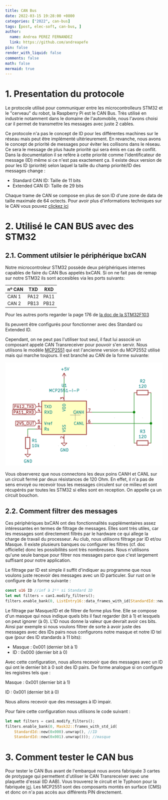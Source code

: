 ```yaml
---
title: CAN Bus 
date: 2022-03-15 19:28:00 +0800
categories: ["2022", can-bus]
tags: [post, elec-soft, can-bus, ]
author:
  name: Andrea PEREZ FERNANDEZ
  link: https://github.com/andreapefe
pin: false
render_with_liquid: false
comments: false
math: false
mermaid: true
---
```

# 1. Presentation du protocole
Le protocole utilisé pour communiquer entre les microcontrolleurs STM32 et le "cerveau" du robot, la Raspberry Pi est le CAN Bus. Très utilisé en industrie notamment dans le domaine de l'automobile, nous l'avons choisi car il permet de transmettre les messages avec juste 2 cables. 

Ce protocole n'a pas le concept de ID pour les différentes machines sur le réseau mais peut être implémenté ultérieurement. En revanche, nous avons le concept de priorité de messages pour éviter les collisons dans le réseau. Ce sera le message de plus haute priorité qui sera émis en cas de conflit. Dans la documentation il se refère à cette priorité comme l'identificateur de message (ID) même si ce n'est pas exactement ça. Il existe deux version de pour les ID (priorité) selon laquel la taille du champ priorité/ID des messages change :
- Standard CAN ID: Taille de 11 bits
- Extended CAN ID: Taille de 29 bits

Chaque trame de CAN se compose en plus de son ID d'une zone de data de taille maximale de 64 octects. Pour avoir plus d'informations techniques sur le CAN vous pouvez [clickez ici](https://www.ti.com/lit/an/sloa101b/sloa101b.pdf?ts=1633140726383&ref_url=https%253A%252F%252Fwww.google.com%252F/)

# 2. Utilisé le CAN BUS avec des STM32
## 2.1. Comment utilsier le périphérique bxCAN
Notre microcontroleur STM32 possède deux périphériques internes capables de faire du CAN Bus appelés bxCAN. Si on ne fait pas de remap sur notre STM32 ils sont accesibles via les ports suivants:

| nº CAN | TXD  | RXD  |
|--------|------|------|
| CAN 1  | PA12 | PA11 |
| CAN 2  | PB13 | PB12 |

Pour les autres ports regarder la page 176 de [la doc de la STM32F103](https://www.google.com/url?sa=t&rct=j&q=&esrc=s&source=web&cd=&cad=rja&uact=8&ved=2ahUKEwjO74XN7cj2AhWeQkEAHeoIDS8QFnoECAUQAQ&url=https%3A%2F%2Fwww.st.com%2Fresource%2Fen%2Freference_manual%2Fcd00171190-stm32f101xx-stm32f102xx-stm32f103xx-stm32f105xx-and-stm32f107xx-advanced-arm-based-32-bit-mcus-stmicroelectronics.pdf&usg=AOvVaw2kF0T1D3TzsgvgnX7fvMku)

Ils peuvent être configurés pour fonctionner avec des Standard ou Extended ID. 

Cependant, on ne peut pas l'utiliser tout seul, il faut lui associé un composant appelé CAN Transreceiver pour pouvoir s'en servir. Nous utilisons le modèle [MCP2551](https://ww1.microchip.com/downloads/en/DeviceDoc/20001667G.pdf) qui est l'ancienne version du MCP2552 utilisé mais qui marche toujours. Il est branché au CAN de la forme suivante:

![Connexions MCP2551](/assets/img/posts/CAN-bus/schema_mcp.png)

Vous observerez que nous connectons les deux poins CANH et CANL sur un circuit fermé par deux résistances de 120 Ohm. En effet, il n'a pas de sens envoyé ou recevoir tous les messages circulent sur ce milieu et sont récupérés par toutes les STM32 si elles sont en reception. On appelle ça un circuit bouchon. 

## 2.2. Comment filtrer des messages
Ces périphériques bxCAN ont des fonctionnalités supplémentaires assez intéressantes en termes de filtrage de messages. Elles sont très utiles, car les messages sont directement filtrés par le hardware ce qui allege la charge de travail du processeur. Au club, nous utilisons filtrage par ID et/ou Masque. Il existe plusieurs banques ou configurer les filtres (cf. doc officielle) donc les possibilités sont très nombreuses. Nous n'utilisons qu'une seule banque pour filtrer nos messages parce que c'est largement suffisant pour notre application. 

Le filtrage par ID est simple il suffit d'indiquer au programme que nous voulons juste recevoir des messages avec un ID particuler. Sur rust on le configure de la forme suivante :
``` rust
const u16 ID //inf à 2¹¹ si Standard ID
let mut filters = can1.modify_filters();
filters.enable_bank(0, ListEntry16::data_frames_with_id(StandardId::new(MY_ID).unwarp()));
``` 
Le filtrage par Masque/ID et de filtrer de forme plus fine. Elle se compose d'un masque qui nous indique quels bits il faut regarder (bit à 1) et lesquels on peut ignorer (à 0). L'ID nous donne la valeur que devrait avoir ces bits. Ainsi par exemple si nous voulons filtrer de sorte à avoir juste des messages avec des IDs pairs nous configurons notre masque et notre ID tel que (pour des ID standards à 11 bits):
- Masque : 0x001 (dernier bit à 1)
- ID : 0x000 (dernier bit à 0)

Avec cette configuration, nous allons recevoir que des messages avec un ID qui ont le dernier bit à 0 soit des ID pairs. De forme analogue si on configure les registres tels que :

Masque : 0x001 (dernier bit à 1)

ID : 0x001 (dernier bit à 0)

Nous allons recevoir que des messages à ID impair. 

Pour faire cette configuration nous utilisons le code suivant :
```rust
let mut filters = can1.modify_filters();
filters.enable_bank(0, Mask32::frames_with_std_id(
    StandardId::new(0x000).unwrap(), //ID
    StandardId::new(0x001).unwrap())); //masque
```

# 3. Comment tester le CAN bus
Pour tester le CAN Bus avant de l'embarqué nous avons fabriquée 3 cartes de protypage qui permettent d'utiliser le CAN Transreceiver avec une plaquette d'essai (ID AAB). Vous trouverez le circuit et le Typhoon pour la fabriquée [ici](https://github.com/ClubRobotInsat/Cartes_2022/tree/master/ID_AAB_CAN_PrototypageGrand). Les MCP2551 sont des composants montés en surface (CMS) et donc on n'a pas accès aux différents PIN directement. 

